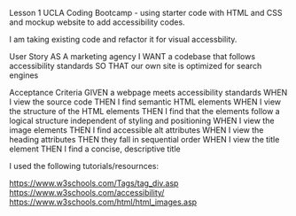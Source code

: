 Lesson 1 UCLA Coding Bootcamp - using starter code with HTML and CSS and mockup website to add accessibility codes.

I am taking existing code and refactor it for visual accessbility.

User Story
AS A marketing agency
I WANT a codebase that follows accessibility standards
SO THAT our own site is optimized for search engines

Acceptance Criteria
GIVEN a webpage meets accessibility standards
WHEN I view the source code
THEN I find semantic HTML elements
WHEN I view the structure of the HTML elements
THEN I find that the elements follow a logical structure independent of styling and positioning
WHEN I view the image elements
THEN I find accessible alt attributes
WHEN I view the heading attributes
THEN they fall in sequential order
WHEN I view the title element
THEN I find a concise, descriptive title

I used the following tutorials/resournces:

https://www.w3schools.com/Tags/tag_div.asp
https://www.w3schools.com/accessibility/
https://www.w3schools.com/html/html_images.asp
